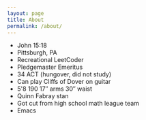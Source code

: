 ```yaml
---
layout: page
title: About
permalink: /about/
---
```

- John 15:18
- Pittsburgh, PA 
- Recreational LeetCoder
- Pledgemaster Emeritus
- 34 ACT (hungover, did not study)
- Can play Cliffs of Dover on guitar
- 5'8 190 17″ arms 30″ waist
- Quinn Fabray stan
- Got cut from high school math league team
- Emacs
